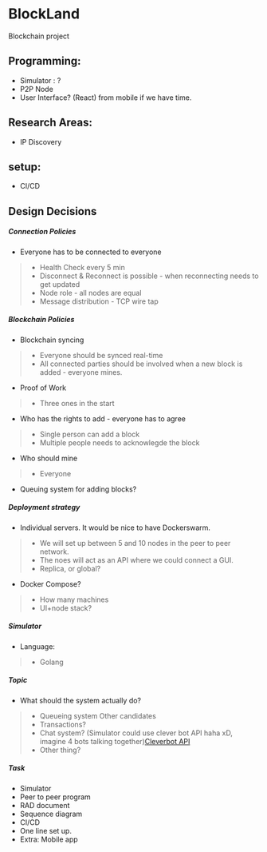 # BlockLand
Blockchain project

## Programming:
- Simulator : ?
- P2P Node
- User Interface? (React) from mobile if we have time.

## Research Areas:
- IP Discovery

## setup:
- CI/CD

## Design Decisions
##### Connection Policies
- Everyone has to be connected to everyone
>- Health Check every 5 min
>- Disconnect & Reconnect is possible - when reconnecting needs to get updated
>- Node role - all nodes are equal
>- Message distribution - TCP wire tap
##### Blockchain Policies
- Blockchain syncing
>- Everyone should be synced real-time 
>- All connected parties should be involved when a new block is added - everyone mines.
- Proof of Work
>- Three ones in the start
- Who has the rights to add - everyone has to agree
>- Single person can add a block
>- Multiple people needs to acknowlegde the block
- Who should mine
>- Everyone
- Queuing system for adding blocks?
##### Deployment strategy
- Individual servers. It would be nice to have Dockerswarm.
>- We will set up between 5 and 10 nodes in the peer to peer network.
>- The noes will act as an API where we could connect a GUI.
>- Replica, or global?
- Docker Compose?
>- How many machines
>- UI+node stack?
##### Simulator
- Language:
>- Golang
##### Topic
- What should the system actually do?
>- Queueing system
Other candidates
>- Transactions?
>- Chat system? (Simulator could use clever bot API haha xD, imagine 4 bots talking together)[Cleverbot API](https://www.cleverbot.com/api/)
>- Other thing?
##### Task
- Simulator
- Peer to peer program
- RAD document
- Sequence diagram
- CI/CD
- One line set up.
- Extra: Mobile app